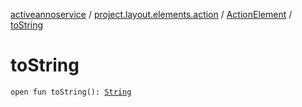 [activeannoservice](../../index.md) / [project.layout.elements.action](../index.md) / [ActionElement](index.md) / [toString](./to-string.md)

# toString

`open fun toString(): `[`String`](https://kotlinlang.org/api/latest/jvm/stdlib/kotlin/-string/index.html)